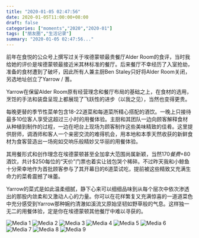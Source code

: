 ```yaml
---
title: "2020-01-05 02:47:56"
date: 2020-01-05T11:00:00+08:00
draft: false
categories: ["moments","2020","2020-01"]
tags: ["朋友圈","生活记录"]
summary: "2020-01-05 02:47:56..."
---
```


前年在食悦的公众号上撰写过关于埃德蒙顿最贵餐厅Alder Room的食评，当时我给她的评价是埃德蒙顿最接近米其林标准的餐厅。后来餐厅不幸经历了入室抢劫，准备的食材遭到了破坏，因此所有人兼主厨Ben Staley只好将Alder Room关闭，另选地址创立了Yarrow / 蓍。

Yarrow在保留Alder Room原有经营理念和餐厅布局的基础之上，在食材的选用，烹饪的手法和装盘呈现上都展现了飞跃性的进步（以我之见），当然也变得更贵。

每晚更替的季节性菜单包含18-22道菜和每道菜所精心搭配的酒饮。一晚上只接待最多10位客人享受这超过三小时的用餐体验。主厨和其团队一边向顾客解释食材从种植到制作的过程，一边在吧台上现场为顾客制作这些美味精致的佳肴。这里提供厨师，调酒师和客人一个亲密交流的难得机会，用本地和本季天然收获的新鲜食材为食客营造出一场宛如交响乐般精妙又华丽的用餐体验。

其用餐形式和创作理念在埃德蒙顿甚至全加拿大范围尚属新颖，当然$170餐费+$80酒饮，共计$250每位的“天价”门票也着实让钱包哭个稀碎。不过昨天我和小鲸鱼十分荣幸地作为首批顾客参与了其开幕日的6道菜试吃，提前被这些精致又充满生命力的菜肴震撼了味蕾。

Yarrow的菜式是如此温柔细腻，静下心来可以细细品味到从每个层次中依次渗透出的那股内敛柔和又激动人心的力量。你可以在花样繁复又充满惊喜的一道道菜色中充分感受到Yarrow那种婉约清澈如溪流又原始坚韧如野草般的气息。这样独一无二的用餐体验，定是你在埃德蒙顿其他餐厅中难以寻获的。

![Media 1](/Moments/photos/2020-01-05/202001050247560.jpg)
![Media 2](/Moments/photos/2020-01-05/202001050247561.jpg)
![Media 3](/Moments/photos/2020-01-05/202001050247562.jpg)
![Media 4](/Moments/photos/2020-01-05/202001050247563.jpg)
![Media 5](/Moments/photos/2020-01-05/202001050247564.jpg)
![Media 6](/Moments/photos/2020-01-05/202001050247565.jpg)
![Media 7](/Moments/photos/2020-01-05/202001050247566.jpg)
![Media 8](/Moments/photos/2020-01-05/202001050247567.jpg)
![Media 9](/Moments/photos/2020-01-05/202001050247568.jpg)

